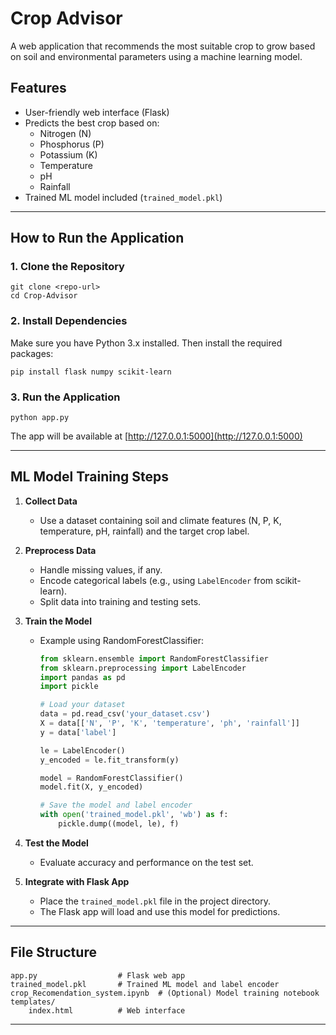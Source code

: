 # Crop Advisor

A web application that recommends the most suitable crop to grow based on soil and environmental parameters using a machine learning model.

## Features
- User-friendly web interface (Flask)
- Predicts the best crop based on:
  - Nitrogen (N)
  - Phosphorus (P)
  - Potassium (K)
  - Temperature
  - pH
  - Rainfall
- Trained ML model included (`trained_model.pkl`)

---

## How to Run the Application

### 1. Clone the Repository
```
git clone <repo-url>
cd Crop-Advisor
```

### 2. Install Dependencies
Make sure you have Python 3.x installed. Then install the required packages:
```
pip install flask numpy scikit-learn
```

### 3. Run the Application
```
python app.py
```
The app will be available at [http://127.0.0.1:5000](http://127.0.0.1:5000)

---

## ML Model Training Steps

1. **Collect Data**
   - Use a dataset containing soil and climate features (N, P, K, temperature, pH, rainfall) and the target crop label.

2. **Preprocess Data**
   - Handle missing values, if any.
   - Encode categorical labels (e.g., using `LabelEncoder` from scikit-learn).
   - Split data into training and testing sets.

3. **Train the Model**
   - Example using RandomForestClassifier:
     ```python
     from sklearn.ensemble import RandomForestClassifier
     from sklearn.preprocessing import LabelEncoder
     import pandas as pd
     import pickle

     # Load your dataset
     data = pd.read_csv('your_dataset.csv')
     X = data[['N', 'P', 'K', 'temperature', 'ph', 'rainfall']]
     y = data['label']

     le = LabelEncoder()
     y_encoded = le.fit_transform(y)

     model = RandomForestClassifier()
     model.fit(X, y_encoded)

     # Save the model and label encoder
     with open('trained_model.pkl', 'wb') as f:
         pickle.dump((model, le), f)
     ```

4. **Test the Model**
   - Evaluate accuracy and performance on the test set.

5. **Integrate with Flask App**
   - Place the `trained_model.pkl` file in the project directory.
   - The Flask app will load and use this model for predictions.

---

## File Structure
```
app.py                  # Flask web app
trained_model.pkl       # Trained ML model and label encoder
crop_Recomendation_system.ipynb  # (Optional) Model training notebook
templates/
    index.html          # Web interface
```

---
